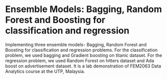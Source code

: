 # Ensemble Models: Bagging, Random Forest and Boosting for classification and regression
Implementing three ensemble models- Bagging, Random Forest and Boosting for classification and regression problems. For the classification problem, we used bagging and Gradient boosting on titanic dataset. For the regression problem, we used Random Forest on hitters dataset and Ada boost on advertisement dataset. It is a lab demonstration of FEM2063 Data Analytics course at the UTP, Malaysia.
